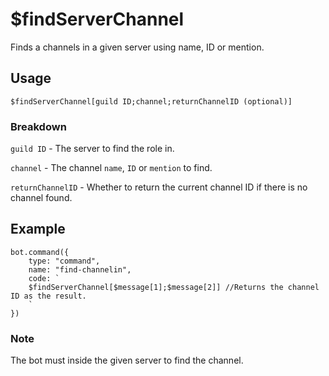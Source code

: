 # $findServerChannel
Finds a channels in a given server using name, ID or mention.

## Usage
```$findServerChannel[guild ID;channel;returnChannelID (optional)]```

### Breakdown

`guild ID` - The server to find the role in.

`channel` - The channel `name`, `ID` or `mention` to find.

`returnChannelID` - Whether to return the current channel ID if there is no channel found.


## Example
```
bot.command({
    type: "command",
    name: "find-channelin",
    code: `
    $findServerChannel[$message[1];$message[2]] //Returns the channel ID as the result.
    `
})
```

### Note
The bot must inside the given server to find the channel.
